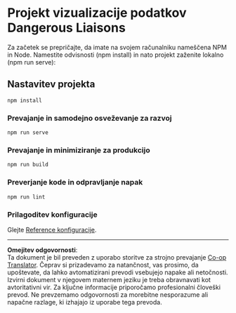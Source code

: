 <!--
CO_OP_TRANSLATOR_METADATA:
{
  "original_hash": "5c51a54dd89075a7a362890117b7ed9e",
  "translation_date": "2025-08-30T19:09:18+00:00",
  "source_file": "3-Data-Visualization/13-meaningful-visualizations/solution/README.md",
  "language_code": "sl"
}
-->
# Projekt vizualizacije podatkov Dangerous Liaisons

Za začetek se prepričajte, da imate na svojem računalniku nameščena NPM in Node. Namestite odvisnosti (npm install) in nato projekt zaženite lokalno (npm run serve):

## Nastavitev projekta
```
npm install
```

### Prevajanje in samodejno osveževanje za razvoj
```
npm run serve
```

### Prevajanje in minimiziranje za produkcijo
```
npm run build
```

### Preverjanje kode in odpravljanje napak
```
npm run lint
```

### Prilagoditev konfiguracije
Glejte [Reference konfiguracije](https://cli.vuejs.org/config/).

---

**Omejitev odgovornosti**:  
Ta dokument je bil preveden z uporabo storitve za strojno prevajanje [Co-op Translator](https://github.com/Azure/co-op-translator). Čeprav si prizadevamo za natančnost, vas prosimo, da upoštevate, da lahko avtomatizirani prevodi vsebujejo napake ali netočnosti. Izvirni dokument v njegovem maternem jeziku je treba obravnavati kot avtoritativni vir. Za ključne informacije priporočamo profesionalni človeški prevod. Ne prevzemamo odgovornosti za morebitne nesporazume ali napačne razlage, ki izhajajo iz uporabe tega prevoda.
